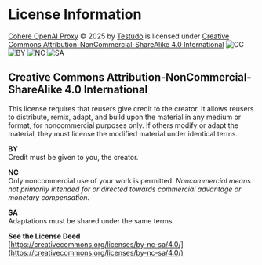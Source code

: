 # License Information

[Cohere OpenAI Proxy](https://github.com/testudoq-org/cohere-openai-proxy) © 2025 by [Testudo](https://www.testudo.co.nz) is licensed under [Creative Commons Attribution-NonCommercial-ShareAlike 4.0 International](https://creativecommons.org/licenses/by-nc-sa/4.0/) ![CC](https://mirrors.creativecommons.org/presskit/icons/cc.svg) ![BY](https://mirrors.creativecommons.org/presskit/icons/by.svg) ![NC](https://mirrors.creativecommons.org/presskit/icons/nc.svg) ![SA](https://mirrors.creativecommons.org/presskit/icons/sa.svg)

## Creative Commons Attribution-NonCommercial-ShareAlike 4.0 International

This license requires that reusers give credit to the creator. It allows reusers to distribute, remix, adapt, and build upon the material in any medium or format, for noncommercial purposes only. If others modify or adapt the material, they must license the modified material under identical terms.

**BY**  
Credit must be given to you, the creator.

**NC**  
Only noncommercial use of your work is permitted. *Noncommercial means not primarily intended for or directed towards commercial advantage or monetary compensation.*

**SA**  
Adaptations must be shared under the same terms.

**See the License Deed**  
[https://creativecommons.org/licenses/by-nc-sa/4.0/](https://creativecommons.org/licenses/by-nc-sa/4.0/)